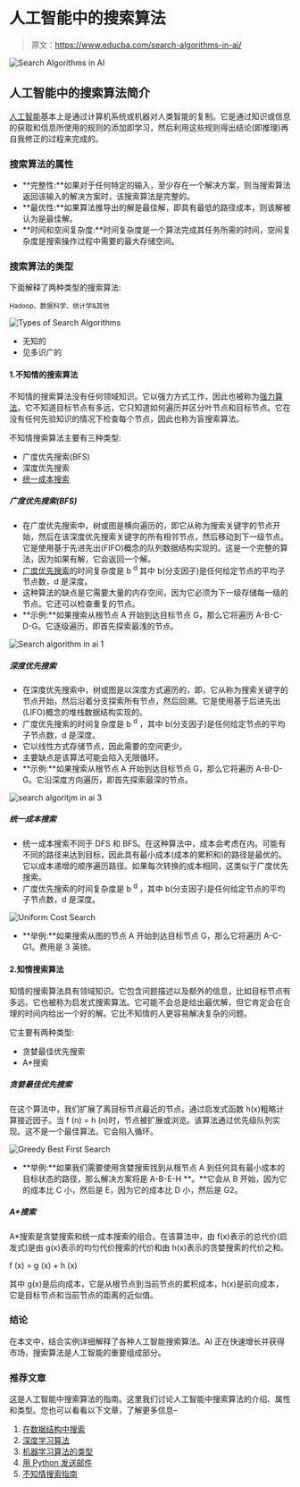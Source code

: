 # 人工智能中的搜索算法

> 原文：<https://www.educba.com/search-algorithms-in-ai/>

![Search Algorithms in AI](img/fbf2499a331dd467d973f9ce6f4d850f.png)



## 人工智能中的搜索算法简介

[人工智能](https://www.educba.com/what-is-artificial-intelligence/)基本上是通过计算机系统或机器对人类智能的复制。它是通过知识或信息的获取和信息所使用的规则的添加即学习，然后利用这些规则得出结论(即推理)再自我修正的过程来完成的。

### 搜索算法的属性

*   **完整性:**如果对于任何特定的输入，至少存在一个解决方案，则当搜索算法返回该输入的解决方案时，该搜索算法是完整的。
*   **最优性:**如果算法推导出的解是最佳解，即具有最低的路径成本，则该解被认为是最佳解。
*   **时间和空间复杂度:**时间复杂度是一个算法完成其任务所需的时间，空间复杂度是搜索操作过程中需要的最大存储空间。

### 搜索算法的类型

下面解释了两种类型的搜索算法:

<small>Hadoop、数据科学、统计学&其他</small>

![Types of Search Algorithms](img/fdd3381488749611d52c9351573ac884.png)



*   无知的
*   见多识广的

#### 1.不知情的搜索算法

不知情的搜索算法没有任何领域知识。它以强力方式工作，因此也被称为[强力算法](https://www.educba.com/brute-force-algorithm/)。它不知道目标节点有多远，它只知道如何遍历并区分叶节点和目标节点。它在没有任何先验知识的情况下检查每个节点，因此也称为盲搜索算法。

不知情搜索算法主要有三种类型:

*   广度优先搜索(BFS)
*   深度优先搜索
*   [统一成本搜索](https://www.educba.com/uniform-cost-search/)

##### 广度优先搜索(BFS)

*   在广度优先搜索中，树或图是横向遍历的，即它从称为搜索关键字的节点开始，然后在该深度优先搜索关键字的所有相邻节点，然后移动到下一级节点。它是使用基于先进先出(FIFO)概念的队列数据结构实现的。这是一个完整的算法，因为如果有解，它会返回一个解。
*   [广度优先搜索](https://www.educba.com/breadth-first-search/)的时间复杂度是 b <sup>d</sup> 其中 b(分支因子)是任何给定节点的平均子节点数，d 是深度。
*   这种算法的缺点是它需要大量的内存空间，因为它必须为下一级存储每一级的节点。它还可以检查重复的节点。
*   **示例:**如果搜索从根节点 A 开始到达目标节点 G，那么它将遍历 A-B-C-D-G。它逐级遍历，即首先探索最浅的节点。

![Search algorithm in ai 1](img/dc3c4fd88a77e647bd01847a183590e0.png)



##### 深度优先搜索

*   在深度优先搜索中，树或图是以深度方式遍历的，即，它从称为搜索关键字的节点开始，然后沿着分支探索所有节点，然后回溯。它是使用基于后进先出(LIFO)概念的堆栈数据结构实现的。
*   广度优先搜索的时间复杂度是 b <sup>d</sup> ，其中 b(分支因子)是任何给定节点的平均子节点数，d 是深度。
*   它以线性方式存储节点，因此需要的空间更少。
*   主要缺点是该算法可能会陷入无限循环。
*   **示例:**如果搜索从根节点 A 开始到达目标节点 G，那么它将遍历 A-B-D-G。它沿深度方向遍历，即首先探索最深的节点。

![search algoritjm in ai 3](img/7a4dea76e4a2dcf51fe57523fd3844c1.png)



##### 统一成本搜索

*   统一成本搜索不同于 DFS 和 BFS。在这种算法中，成本会考虑在内。可能有不同的路径来达到目标，因此具有最小成本(成本的累积和)的路径是最优的。它以成本递增的顺序遍历路径。如果每次转换的成本相同，这类似于广度优先搜索。
*   广度优先搜索的时间复杂度是 b <sup>d</sup> ，其中 b(分支因子)是任何给定节点的平均子节点数，d 是深度。

![Uniform Cost Search](img/19ee8be1d0882ea16fd63c003b1cac04.png)



*   **举例:**如果搜索从图的节点 A 开始到达目标节点 G，那么它将遍历 A-C-G1。费用是 3 英镑。

#### 2.知情搜索算法

知情的搜索算法具有领域知识。它包含问题描述以及额外的信息，比如目标节点有多远。它也被称为启发式搜索算法。它可能不会总是给出最优解，但它肯定会在合理的时间内给出一个好的解。它比不知情的人更容易解决复杂的问题。

它主要有两种类型:

*   贪婪最佳优先搜索
*   A*搜索

##### 贪婪最佳优先搜索

在这个算法中，我们扩展了离目标节点最近的节点。通过启发式函数 h(x)粗略计算接近因子。当 f (n) = h (n)时，节点被扩展或浏览。该算法通过优先级队列实现。这不是一个最佳算法。它会陷入循环。

![Greedy Best First Search](img/11d621e590b9cdfa49c41c1db07e7591.png)



*   **举例:**如果我们需要使用贪婪搜索找到从根节点 A 到任何具有最小成本的目标状态的路径，那么解决方案将是 A-B-E-H **。**它会从 B 开始，因为它的成本比 C 小，然后是 E，因为它的成本比 D 小，然后是 G2。

##### A*搜索

A*搜索是贪婪搜索和统一成本搜索的组合。在该算法中，由 f(x)表示的总代价(启发式)是由 g(x)表示的均匀代价搜索的代价和由 h(x)表示的贪婪搜索的代价之和。

f (x) = g (x) + h (x)

其中 g(x)是后向成本，它是从根节点到当前节点的累积成本，h(x)是前向成本，它是目标节点和当前节点的距离的近似值。

### 结论

在本文中，结合实例详细解释了各种人工智能搜索算法。AI 正在快速增长并获得市场，搜索算法是人工智能的重要组成部分。

### 推荐文章

这是人工智能中搜索算法的指南。这里我们讨论人工智能中搜索算法的介绍、属性和类型。您也可以看看以下文章，了解更多信息–

1.  [在数据结构中搜索](https://www.educba.com/searching-in-data-structure/)
2.  [深度学习算法](https://www.educba.com/deep-learning-algorithms/)
3.  [机器学习算法的类型](https://www.educba.com/types-of-machine-learning-algorithms/)
4.  [用 Python 发送邮件](https://www.educba.com/send-mail-in-python/)
5.  [不知情搜索指南](https://www.educba.com/uninformed-search/)





